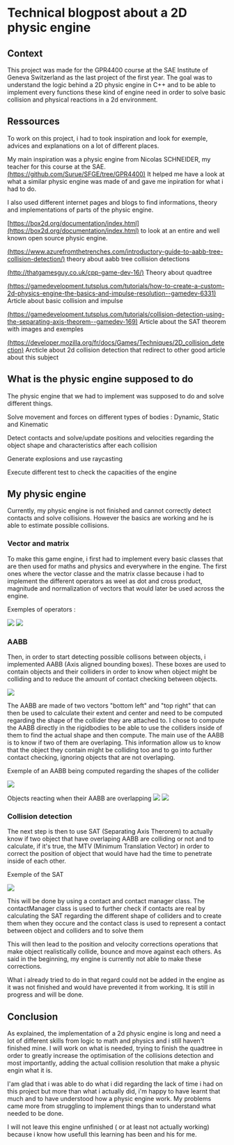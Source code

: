 # Technical blogpost about a 2D physic engine


## Context

This project was made for the GPR4400 course at the SAE Institute of Geneva Switzerland as the last project of the first year.
The goal was to understand the logic behind a 2D physic engine in C++ and to be able to implement every functions these kind of engine need in order to solve basic collision and physical reactions in a 2d environment.

## Ressources
To work on this project, i had to took inspiration and look for exemple, advices and explanations on a lot of different places.

My main inspiration was a physic engine from Nicolas SCHNEIDER, my teacher for this course at the SAE. [(https://github.com/Surue/SFGE/tree/GPR4400)](https://github.com/Surue/SFGE/tree/GPR4400)
It helped me have a look at what a similar physic engine was made of and gave me inpiration for what i had to do.

I also used different internet pages and blogs to find informations, theory and implementations of parts of the physic engine.

[https://box2d.org/documentation/index.html](https://box2d.org/documentation/index.html) to look at an entire and well known open source physic engine.

[(https://www.azurefromthetrenches.com/introductory-guide-to-aabb-tree-collision-detection/)](https://www.azurefromthetrenches.com/introductory-guide-to-aabb-tree-collision-detection/) theory about aabb tree collision detections

[(http://thatgamesguy.co.uk/cpp-game-dev-16/)](http://thatgamesguy.co.uk/cpp-game-dev-16/) Theory about quadtree

[(https://gamedevelopment.tutsplus.com/tutorials/how-to-create-a-custom-2d-physics-engine-the-basics-and-impulse-resolution--gamedev-6331)](https://gamedevelopment.tutsplus.com/tutorials/how-to-create-a-custom-2d-physics-engine-the-basics-and-impulse-resolution--gamedev-6331) Article about basic collision and impulse

[(https://gamedevelopment.tutsplus.com/tutorials/collision-detection-using-the-separating-axis-theorem--gamedev-169)](https://gamedevelopment.tutsplus.com/tutorials/collision-detection-using-the-separating-axis-theorem--gamedev-169) Article about the SAT theorem with images and exemples

[(https://developer.mozilla.org/fr/docs/Games/Techniques/2D_collision_detection)](https://developer.mozilla.org/fr/docs/Games/Techniques/2D_collision_detection) Arcticle about 2d collision detection that redirect to other good article about this subject

## What is the physic engine supposed to do

The physic engine that we had to implement was supposed to do and solve different things.

Solve movement and forces on different types of bodies : Dynamic, Static and Kinematic

Detect contacts and solve/update positions and velocities regarding the object shape and characteristics after each collision

Generate explosions and use raycasting

Execute different test to check the capacities of the engine

## My physic engine

Currently, my physic engine is not finished and cannot correctly detect contacts and solve collisions. However the basics are working and he is able to estimate possible collisions.

### Vector and matrix
To make this game engine, i first had to implement every basic classes that are then used for maths and physics and everywhere in the engine. The first ones where the vector classe and the matrix classe because i had to implement the different operators as weel as dot and cross product, magnitude and normalization of vectors that would later be used across the engine.

Exemples of operators :

![](https://marvinschrd.github.io/Images/exemple%20operator%20vector.png)     ![](https://marvinschrd.github.io/Images/exemple%20operator%20matrix.png) 


### AABB
Then, in order to start detecting possible collisons between objects, i implemented AABB (Axis aligned bounding boxes). These boxes are used to contain objects and their colliders in order to know when object might be colliding and to reduce the amount of contact checking between objects.

![](https://marvinschrd.github.io/Images/aabbOverlapSchema.png)

The AABB are made of two vectors "bottom left" and "top right" that can then be used to calculate their extent and center and need to be computed regarding the shape of the collider they are attached to. I chose to compute the AABB directly in the rigidbodies to be able to use the colliders inside of them to find the  actual shape and then compute.
The main use of the AABB is to know if two of them are overlaping. This information allow us to know that the object they contain might be colliding too and to go into further contact checking, ignoring objects that are not overlaping.

Exemple of an AABB being computed regarding the shapes of the collider

![](https://marvinschrd.github.io/Images/rigidbody%20get%20aabb.png)


Objects reacting when their AABB are overlapping
![](https://marvinschrd.github.io/Images/gif%20aabb%20detection.gif)
![](https://marvinschrd.github.io/Images/overlap%20code.png)

### Collision detection
The next step is then to use SAT (Separating Axis Therorem) to actually know if two object that have overlaping AABB are colliding or not and to calculate, if it's true, the MTV (Minimum Translation Vector) in order to correct the position of object that would have had the time to penetrate inside of each other. 

Exemple of the SAT

![](https://marvinschrd.github.io/Images/sat.png)

This will be done by using a contact and contact manager class. The contactManager class is used to  further check if contacts are real by calculating the SAT regarding the different shape of colliders and to create them when they occure and the contact class is used to represent a contact between object and colliders and to solve them

This will then lead to the position and velocity corrections operations that make object realistically collide, bounce and move against each others. As said in the beginning, my engine is currently not able to make these corrections.

What i already tried to do in that regard could not be added in the engine as it was not finished and would have prevented it from working. It is still in progress and will be done.


## Conclusion

As explained, the implementation of a 2d physic engine is long and need a lot of different skills from logic to math and physics and i still haven't finished mine.
I will work on what is needed, trying to finish the quadtree in order to greatly increase the optimisation of the collisions detection and most importantly, adding the actual collision resolution that make a physic engin what it is.

I'am glad that i was able to do what i did regarding the lack of time i had on this project but more than what i actually did, i'm happy to have learnt that much and to have understood how a physic engine work. My problems came more from struggling to implement things than to understand what needed to be done.

 I will not leave this engine unfinished ( or at least not actually working) because i know how usefull this learning has been and his for me.




 
